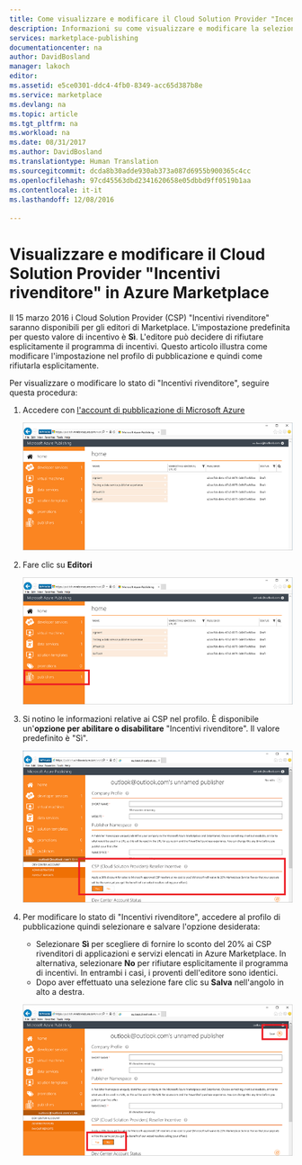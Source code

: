 ```yaml
---
title: Come visualizzare e modificare il Cloud Solution Provider "Incentivi rivenditore" | Documentazione Microsoft
description: Informazioni su come visualizzare e modificare la selezione per il CSP "Incentivi rivenditore".
services: marketplace-publishing
documentationcenter: na
author: DavidBosland
manager: lakoch
editor: 
ms.assetid: e5ce0301-ddc4-4fb0-8349-acc65d387b8e
ms.service: marketplace
ms.devlang: na
ms.topic: article
ms.tgt_pltfrm: na
ms.workload: na
ms.date: 08/31/2017
ms.author: DavidBosland
ms.translationtype: Human Translation
ms.sourcegitcommit: dcda8b30adde930ab373a087d6955b900365c4cc
ms.openlocfilehash: 97cd45563dbd2341620658e05dbbd9ff0519b1aa
ms.contentlocale: it-it
ms.lasthandoff: 12/08/2016

---
```

# <a name="view-and-change-your-cloud-solution-provider-reseller-incentive-in-the-azure-marketplace"></a>Visualizzare e modificare il Cloud Solution Provider "Incentivi rivenditore" in Azure Marketplace
Il 15 marzo 2016 i Cloud Solution Provider (CSP) "Incentivi rivenditore" saranno disponibili per gli editori di Marketplace.  L'impostazione predefinita per questo valore di incentivo è **Sì**.  L'editore può decidere di rifiutare esplicitamente il programma di incentivi.  Questo articolo illustra come modificare l'impostazione nel profilo di pubblicazione e quindi come rifiutarla esplicitamente.

Per visualizzare o modificare lo stato di "Incentivi rivenditore", seguire questa procedura:

1. Accedere con [l'account di pubblicazione di Microsoft Azure](https://publish.windowsazure.com/workspace)

   ![Schermata di destinazione del profilo][1]
2. Fare clic su **Editori**

   ![Schermata di destinazione del profilo - Collegamento Editori][2]
3. Si notino le informazioni relative ai CSP nel profilo.  È disponibile un'**opzione per abilitare o disabilitare** "Incentivi rivenditore". Il valore predefinito è "Sì".

   ![Profilo - Editori][3]
4. Per modificare lo stato di "Incentivi rivenditore", accedere al profilo di pubblicazione quindi selezionare e salvare l'opzione desiderata:

   * Selezionare **Sì** per scegliere di fornire lo sconto del 20% ai CSP rivenditori di applicazioni e servizi elencati in Azure Marketplace.  In alternativa, selezionare **No** per rifiutare esplicitamente il programma di incentivi.  In entrambi i casi, i proventi dell'editore sono identici.
   * Dopo aver effettuato una selezione fare clic su **Salva** nell'angolo in alto a destra.

   ![Profilo - Editori - caselle di modifica][4]

[1]: ./media/marketplace-publishing-csp-incentive/profile-stock.png
[2]: ./media/marketplace-publishing-csp-incentive/profile-boxes.png
[3]: ./media/marketplace-publishing-csp-incentive/profile-publishers-boxes.png
[4]: ./media/marketplace-publishing-csp-incentive/profile-publishers-change-boxes.png

